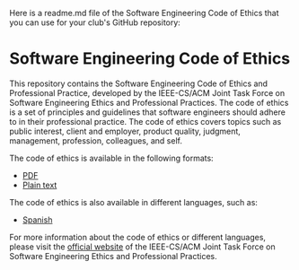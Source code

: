 Here is a readme.md file of the Software Engineering Code of Ethics that you can use for your club's GitHub repository:

# Software Engineering Code of Ethics

This repository contains the Software Engineering Code of Ethics and Professional Practice, developed by the IEEE-CS/ACM Joint Task Force on Software Engineering Ethics and Professional Practices. The code of ethics is a set of principles and guidelines that software engineers should adhere to in their professional practice. The code of ethics covers topics such as public interest, client and employer, product quality, judgment, management, profession, colleagues, and self.

The code of ethics is available in the following formats:

- [PDF](https://github.com/Computer-Society-EWU/Software-Engineering-Code-of-Ethics/blob/main/software-engineering-code-of-ethics.pdf)
- [Plain text](^3^)

The code of ethics is also available in different languages, such as:
- [Spanish](https://www.acm.org/code-of-ethics/the-code-in-spanish)

For more information about the code of ethics or different languages, please visit the [official website](https://www.computer.org/education/code-of-ethics) of the IEEE-CS/ACM Joint Task Force on Software Engineering Ethics and Professional Practices.
